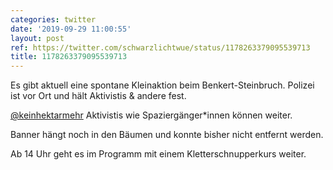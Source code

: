 ```yaml
---
categories: twitter
date: '2019-09-29 11:00:55'
layout: post
ref: https://twitter.com/schwarzlichtwue/status/1178263379095539713
title: 1178263379095539713
---
```

Es gibt aktuell eine spontane Kleinaktion beim Benkert-Steinbruch. Polizei ist vor Ort und hält Aktivistis &amp; andere fest.



[@keinhektarmehr](https://twitter.com/keinhektarmehr)
Aktivistis wie Spaziergänger\*innen können weiter.



Banner hängt noch in den Bäumen und konnte bisher nicht entfernt werden.



Ab 14 Uhr geht es im Programm mit einem Kletterschnupperkurs weiter.